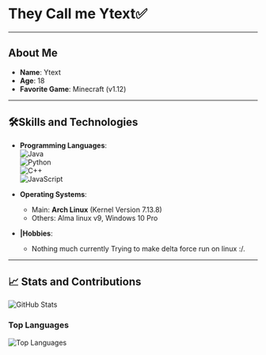 # They Call me **Ytext**✅
---

## **About Me**
- **Name**: Ytext
- **Age**: 18
- **Favorite Game**: Minecraft (v1.12)

---

## 🛠**Skills and Technologies**
- **Programming Languages**:  
  ![Java](https://img.shields.io/badge/Java-%23ED8B00.svg?style=for-the-badge&logo=java&logoColor=white)  
  ![Python](https://img.shields.io/badge/Python-%233776AB.svg?style=for-the-badge&logo=python&logoColor=white)  
  ![C++](https://img.shields.io/badge/C++-%2300599C.svg?style=for-the-badge&logo=c%2B%2B&logoColor=white)  
  ![JavaScript](https://img.shields.io/badge/JavaScript-%23F7DF1E.svg?style=for-the-badge&logo=javascript&logoColor=black)  


- **Operating Systems**:  
  - Main: **Arch Linux** (Kernel Version 7.13.8)  
  - Others: Alma linux v9, Windows 10 Pro

- **|Hobbies**:  
  - Nothing much currently Trying to make delta force run on linux :/.  

---

## 📈 **Stats and Contributions**
![GitHub Stats](https://github-readme-stats.vercel.app/api?username=sudoYtext&show_icons=true&theme=radical)  

### Top Languages
![Top Languages](https://github-readme-stats.vercel.app/api/top-langs/?username=sudoytext&layout=compact&theme=radical)
